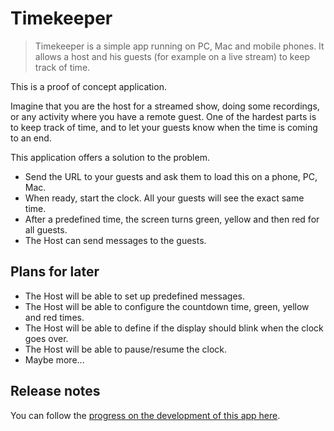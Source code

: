 # Timekeeper

> Timekeeper is a simple app running on PC, Mac and mobile phones. It allows a host and his guests (for example on a live stream) to keep track of time.

This is a proof of concept application.

Imagine that you are the host for a streamed show, doing some recordings, or any activity where you have a remote guest. One of the hardest parts is to keep track of time, and to let your guests know when the time is coming to an end.

This application offers a solution to the problem.

* Send the URL to your guests and ask them to load this on a phone, PC, Mac.
* When ready, start the clock. All your guests will see the exact same time.
* After a predefined time, the screen turns green, yellow and then red for all guests.
* The Host can send messages to the guests.

## Plans for later

* The Host will be able to set up predefined messages.
* The Host will be able to configure the countdown time, green, yellow and red times.
* The Host will be able to define if the display should blink when the clock goes over.
* The Host will be able to pause/resume the clock.
* Maybe more...

## Release notes

You can follow the [progress on the development of this app here](./release-notes-timekeeper.md).
